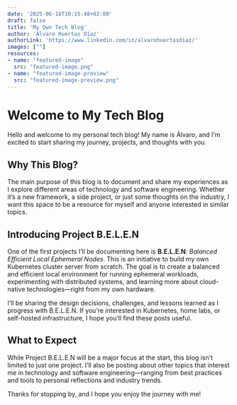 ```yaml
---
date: '2025-06-18T10:15:48+02:00'
draft: false
title: 'My Own Tech Blog'
author: 'Álvaro Huertas Díaz'
authorLink: 'https://www.linkedin.com/in/alvarohuertasdiaz/'
images: [""]
resources:
- name: "featured-image"
  src: "featured-image.png"
- name: "featured-image-preview"
  src: "featured-image-preview.png"
---
```


# Welcome to My Tech Blog

Hello and welcome to my personal tech blog! My name is Álvaro, and I’m excited to start sharing my journey, projects, and thoughts with you.

## Why This Blog?

The main purpose of this blog is to document and share my experiences as I explore different areas of technology and software engineering. Whether it’s a new framework, a side project, or just some thoughts on the industry, I want this space to be a resource for myself and anyone interested in similar topics.

## Introducing Project B.E.L.E.N

One of the first projects I’ll be documenting here is **B.E.L.E.N**: _Balanced Efficient Local Ephemeral Nodes_. This is an initiative to build my own Kubernetes cluster server from scratch. The goal is to create a balanced and efficient local environment for running ephemeral workloads, experimenting with distributed systems, and learning more about cloud-native technologies—right from my own hardware.

I’ll be sharing the design decisions, challenges, and lessons learned as I progress with B.E.L.E.N. If you’re interested in Kubernetes, home labs, or self-hosted infrastructure, I hope you’ll find these posts useful.

## What to Expect

While Project B.E.L.E.N will be a major focus at the start, this blog isn’t limited to just one project. I’ll also be posting about other topics that interest me in technology and software engineering—ranging from best practices and tools to personal reflections and industry trends.

Thanks for stopping by, and I hope you enjoy the journey with me!